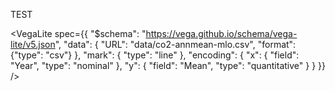 TEST

<VegaLite
  spec={{
    "$schema": "https://vega.github.io/schema/vega-lite/v5.json",
    "data": {
      "URL": "data/co2-annmean-mlo.csv",
      "format": {"type": "csv"}
    },
    "mark": {
      "type": "line"
    },
    "encoding": {
      "x": {
        "field": "Year",
        "type": "nominal"
      },
      "y": {
        "field": "Mean",
        "type": "quantitative"
      }
    }
  }}
/>
